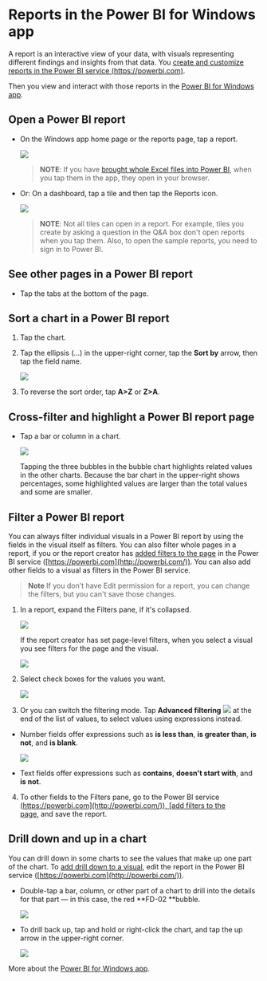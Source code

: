 <properties 
   pageTitle="Reports in the Power BI for Windows app"
   description="Reports in the Power BI for Windows app"
   services="powerbi" 
   documentationCenter="" 
   authors="maggiesMSFT" 
   manager="mblythe" 
   editor=""
   tags=""/>
 
<tags
   ms.service="powerbi"
   ms.devlang="NA"
   ms.topic="article"
   ms.tgt_pltfrm="NA"
   ms.workload="powerbi"
   ms.date="11/16/2015"
   ms.author="maggies"/>
# Reports in the Power BI for Windows app

A report is an interactive view of your data, with visuals representing different findings and insights from that data. You [create and customize reports in the Power BI service (https://powerbi.com)](powerbi-service-reports.md).

Then you view and interact with those reports in the [Power BI for Windows app](powerbi-service-windows-app-get-started.md).

## Open a Power BI report

-   On the Windows app home page or the reports page, tap a report.

    ![](media/powerbi-mobile-reports-in-the-windows-app/PBI_WinAppReptsMenu.png)

    >**NOTE**: If you have [brought whole Excel files into Power BI](powerbi-bring-in-whole-excel-files.md), when you tap them in the app, they open in your browser.

-   Or: On a dashboard, tap a tile and then tap the Reports icon.

    ![](media/powerbi-mobile-reports-in-the-windows-app/PBI_WinAppReptIcon.png)

    >**NOTE**: Not all tiles can open in a report. For example, tiles you create by asking a question in the Q&A box don't open reports when you tap them.
	Also, to open the sample reports, you need to sign in to Power BI.

## See other pages in a Power BI report

-   Tap the tabs at the bottom of the page. 

## Sort a chart in a Power BI report

1.  Tap the chart. 

2.  Tap the ellipsis (...) in the upper-right corner, tap the **Sort by** arrow, then tap the field name.

    ![](media/powerbi-mobile-reports-in-the-windows-app/PBI_WinAppSort.png)

3.  To reverse the sort order, tap **A\>Z** or **Z\>A**. 

## Cross-filter and highlight a Power BI report page

-   Tap a bar or column in a chart.

    ![](media/powerbi-mobile-reports-in-the-windows-app/PBI_WinAppHighlight.png)

    Tapping the three bubbles in the bubble chart highlights related values in the other charts. Because the bar chart in the upper-right shows percentages, some highlighted values are larger than the total values and some are smaller. 

## Filter a Power BI report

You can always filter individual visuals in a Power BI report by using the fields in the visual itself as filters. You can also filter whole pages in a report, if you or the report creator has [added filters to the page](powerbi-service-add-a-filter-to-a-report.md) in the Power BI service ([https://powerbi.com](http://powerbi.com/)). You can also add other fields to a visual as filters in the Power BI service. 

> **Note**  If you don't have Edit permission for a report, you can change the filters, but you can't save those changes. 

1. In a report, expand the Filters pane, if it's collapsed.

    ![](media/powerbi-mobile-reports-in-the-windows-app/PBI_WinAppCollapsFilter.png)

    If the report creator has set page-level filters, when you select a visual you see filters for the page and the visual.

    ![](media/powerbi-mobile-reports-in-the-windows-app/PBI_WinApp_PgVizFilter.png)

2. Select check boxes for the values you want.

    ![](media/powerbi-mobile-reports-in-the-windows-app/PBI_WinApp_PageFilter.png)

3. Or you can switch the filtering mode. Tap **Advanced filtering** ![](media/powerbi-mobile-reports-in-the-windows-app/PBI_WinAppAdvFilter.png) at the end of the list of values, to select values using expressions instead.

 -   Number fields offer expressions such as **is less than**, **is greater than**, **is not**, and **is blank**.

        ![](media/powerbi-mobile-reports-in-the-windows-app/PBI_WinAppAdvFilterOptions.png)

 -   Text fields offer expressions such as **contains**, **doesn't start with**, and **is not**.

4.  To other fields to the Filters pane, go to the Power BI service ([https://powerbi.com](http://powerbi.com/)), [add filters to the page](powerbi-service-add-a-filter-to-a-report.md), and save the report.

## Drill down and up in a chart

You can drill down in some charts to see the values that make up one part of the chart. To [add drill down to a visual](powerbi-service-drill-down-in-a-visualization.md), edit the report in the Power BI service ([https://powerbi.com](http://powerbi.com/)).

-   Double-tap a bar, column, or other part of a chart to drill into the details for that part — in this case, the red **FD-02 **bubble.

    ![](media/powerbi-mobile-reports-in-the-windows-app/PBI_WinAppDrillDown.png)

-   To drill back up, tap and hold or right-click the chart, and tap the up arrow in the upper-right corner.

    ![](media/powerbi-mobile-reports-in-the-windows-app/PBI_WinAppDrillBackUp.png)

More about the [Power BI for Windows app](powerbi-service-windows-app-get-started.md).


